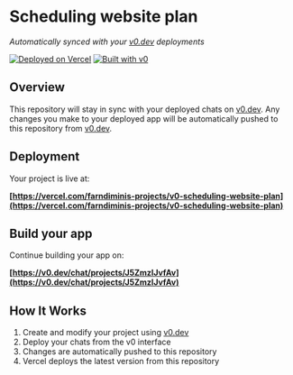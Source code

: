 # Scheduling website plan

*Automatically synced with your [v0.dev](https://v0.dev) deployments*

[![Deployed on Vercel](https://img.shields.io/badge/Deployed%20on-Vercel-black?style=for-the-badge&logo=vercel)](https://vercel.com/farndiminis-projects/v0-scheduling-website-plan)
[![Built with v0](https://img.shields.io/badge/Built%20with-v0.dev-black?style=for-the-badge)](https://v0.dev/chat/projects/J5ZmzIJvfAv)

## Overview

This repository will stay in sync with your deployed chats on [v0.dev](https://v0.dev).
Any changes you make to your deployed app will be automatically pushed to this repository from [v0.dev](https://v0.dev).

## Deployment

Your project is live at:

**[https://vercel.com/farndiminis-projects/v0-scheduling-website-plan](https://vercel.com/farndiminis-projects/v0-scheduling-website-plan)**

## Build your app

Continue building your app on:

**[https://v0.dev/chat/projects/J5ZmzIJvfAv](https://v0.dev/chat/projects/J5ZmzIJvfAv)**

## How It Works

1. Create and modify your project using [v0.dev](https://v0.dev)
2. Deploy your chats from the v0 interface
3. Changes are automatically pushed to this repository
4. Vercel deploys the latest version from this repository